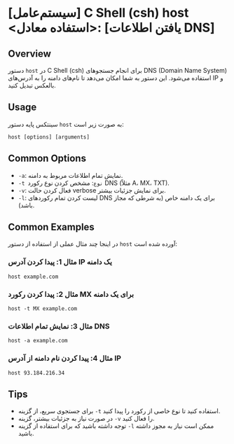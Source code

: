 # [سیستم‌عامل] C Shell (csh) host <استفاده معادل>: [یافتن اطلاعات DNS]

## Overview
دستور `host` در C Shell (csh) برای انجام جستجوهای DNS (Domain Name System) استفاده می‌شود. این دستور به شما امکان می‌دهد تا نام‌های دامنه را به آدرس‌های IP و بالعکس تبدیل کنید.

## Usage
سینتکس پایه دستور `host` به صورت زیر است:

```
host [options] [arguments]
```

## Common Options
- `-a`: نمایش تمام اطلاعات مربوط به دامنه.
- `-t نوع`: مشخص کردن نوع رکورد DNS (مثلاً A، MX، TXT).
- `-v`: فعال کردن حالت verbose برای نمایش جزئیات بیشتر.
- `-l`: لیست کردن تمام رکوردهای DNS برای یک دامنه خاص (به شرطی که مجاز باشد).

## Common Examples
در اینجا چند مثال عملی از استفاده از دستور `host` آورده شده است:

### مثال 1: پیدا کردن آدرس IP یک دامنه
```
host example.com
```

### مثال 2: پیدا کردن رکورد MX برای یک دامنه
```
host -t MX example.com
```

### مثال 3: نمایش تمام اطلاعات DNS
```
host -a example.com
```

### مثال 4: پیدا کردن نام دامنه از آدرس IP
```
host 93.184.216.34
```

## Tips
- برای جستجوی سریع، از گزینه `-t` استفاده کنید تا نوع خاصی از رکورد را پیدا کنید.
- در صورت نیاز به جزئیات بیشتر، گزینه `-v` را فعال کنید.
- توجه داشته باشید که برای استفاده از گزینه `-l` ممکن است نیاز به مجوز داشته باشید.